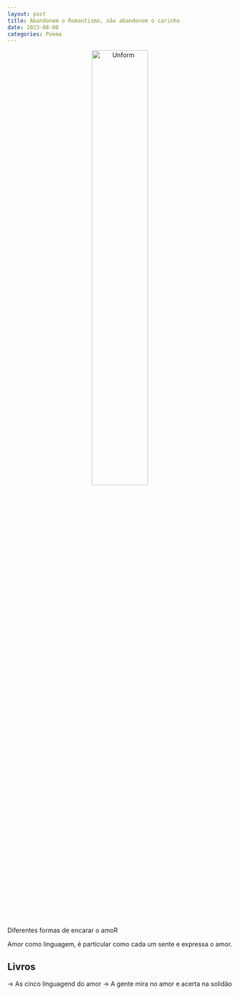 ```yaml
---
layout: post
title: Abandonem o Romantismo, não abandonem o carinho
date: 2023-08-08
categories: Poema
---
```


<p align="center">
<img src="{{ site.baseurl }}/images/2023-08-08-Abandonem-a-fantasia-de-completude.png" height="50%" width="50%" alt="Unform" />
 </p>

Diferentes formas de encarar o amoR

Amor como linguagem, é particular como cada um sente e expressa o amor.

## Livros

-> As cinco linguagend do amor
-> A gente mira no amor e acerta na solidão